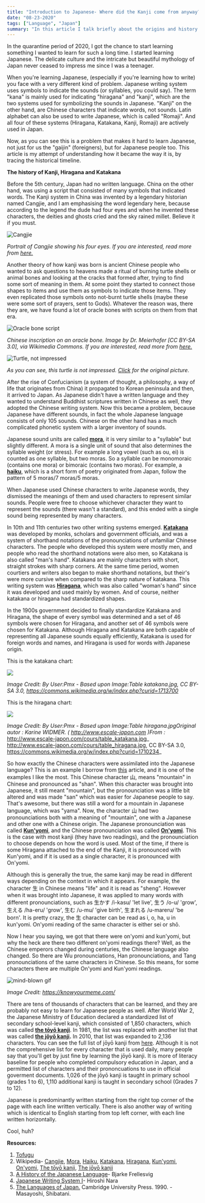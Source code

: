 ```yaml
---
title: "Introduction to Japanese- Where did the Kanji come from anyway?"
date: "08-23-2020"
tags: ["Language", "Japan"]
summary: "In this article I talk briefly about the origins and history of Japanese kana (hiragana, katakana) and kanji."
---
```


In the quarantine period of 2020, I got the chance to start learning something I wanted to learn for such a long time. I started learning Japanese. The delicate culture and the intricate but beautiful mythology of Japan never ceased to impress me since I was a teenager.

When you're learning Japanese, (especially if you're learning how to write) you face with a very different kind of problem. Japanese writing system uses symbols to indicate the sounds (or syllables, you could say). The term "kana" is mainly used for indicating "hiragana" and "kanji", which are the two systems used for symbolizing the sounds in Japanese. "Kanji" on the other hand, are Chinese characters that indicate words, not sounds. Latin alphabet can also be used to write Japanese, which is called "Romaji". And all four of these systems (Hiragana, Katakana, Kanji, Romaji) are actively used in Japan.

Now, as you can see this is a problem that makes it hard to learn Japanese, not just for us the "gaijin" (foreigners), but for Japanese people too. This article is my attempt of understanding how it became the way it is, by tracing the historical timeline.

**The history of Kanji, Hiragana and Katakana**

Before the 5th century, Japan had no written language. China on the other hand, was using a script that consisted of many symbols that indicated words. The Kanji system in China was invented by a legendary historian named Cangjie, and I am emphasising the word legendary here, because according to the legend the dude had four eyes and when he invented these characters, the deities and ghosts cried and the sky rained millet. Believe it if you must.

![Cangjie](../images/blog/japanese-introduction/Cangjie2.jpg)

_Portrait of Cangjie showing his four eyes. If you are interested, read more from [here.](https://en.wikipedia.org/wiki/Cangjie)_

Another theory of how kanji was born is ancient Chinese people who wanted to ask questions to heavens made a ritual of burning turtle shells or animal bones and looking at the cracks that formed after, trying to find some sort of meaning in them. At some point they started to connect those shapes to items and use them as symbols to indicate those items. They even replicated those symbols onto not-burnt turtle shells (maybe these were some sort of prayers, sent to Gods). Whatever the reason was, there they are, we have found a lot of oracle bones with scripts on them from that era.

![Oracle bone script](../images/blog/japanese-introduction/university_of_pittsburgh_japan_module_chinese_inscription_on_an_oracle_bone.jpg)

_Chinese inscription on an oracle bone. Image by Dr. Meierhofer [CC BY-SA 3.0], via Wikimedia Commons. If you are interested, read more from [here.](https://en.wikipedia.org/wiki/Oracle_bone_script)_

![Turtle, not impressed](../images/blog/japanese-introduction/turtle.jpg)

_As you can see, this turtle is not impressed. [Click](https://unsplash.com/photos/L-2p8fapOA8) for the original picture._

After the rise of Confucianism (a system of thought, a philosophy, a way of life that originates from China) it propagated to Korean peninsula and then, it arrived to Japan. As Japanese didn't have a written language and they wanted to understand Buddhist scriptures written in Chinese as well, they adopted the Chinese writing system. Now this became a problem, because Japanese have different sounds, in fact the whole Japanese language consists of only 105 sounds. Chinese on the other hand has a much complicated phonetic system with a larger inventory of sounds.

Japanese sound units are called **[mora](<https://en.wikipedia.org/wiki/Mora_(linguistics)>)**, it is very similar to a "syllable" but slightly different. A mora is a single unit of sound that also determines the syllable weight (or stress). For example a long vowel (such as ou, ei) is counted as one syllable, but two moras. So a syllable can be monomoraic (contains one mora) or bimoraic (contains two moras). For example, a **[haiku](https://en.wikipedia.org/wiki/Haiku)**, which is a short form of poetry originated from Japan, follow the pattern of 5 moras/7 moras/5 moras.

When Japanese used Chinese characters to write Japanese words, they dismissed the meanings of them and used characters to represent similar sounds. People were free to choose whichever character they want to represent the sounds (there wasn't a standard), and this ended with a single sound being represented by many characters.

In 10th and 11th centuries two other writing systems emerged.
**[Katakana](https://en.wikipedia.org/wiki/Katakana)** was developed by monks, scholars and government officials, and was a system of shorthand notations of the pronounciations of unfamiliar Chinese characters. The people who developed this system were mostly men, and people who read the shorthand notations were also men, so Katakana is also called "man's hand". Katakana are mainly characters with short, straight strokes with sharp corners. At the same time period, women courtiers and writers also began to make shorthand notations, but their's were more cursive when compared to the sharp nature of katakana. This writing system was **[Hiragana](https://en.wikipedia.org/wiki/Hiragana)**, which was also called "woman's hand" since it was developed and used mainly by women. And of course, neither katakana or hiragana had standardized shapes.

In the 1900s government decided to finally standardize Katakana and Hiragana, the shape of every symbol was determined and a set of 46 symbols were chosen for Hiragana, and another set of 46 symbols were chosen for Katakana. Although Hiragana and Katakana are both capable of representing all Japanese sounds equally efficiently, Katakana is used for foreign words and names, and Hiragana is used for words with Japanese origin.

This is the katakana chart:

![](../images/blog/japanese-introduction/2560px-Table_katakana.svg.png)

_Image Credit: By User:Pmx - Based upon Image:Table katakana.jpg, CC BY-SA 3.0, https://commons.wikimedia.org/w/index.php?curid=1713700_

This is the hiragana chart:

![](../images/blog/japanese-introduction/2560px-Table_hiragana.svg.png)

_Image Credit: By User:Pmx - Based upon Image:Table hiragana.jpgOriginal autor : Karine WIDMER. ( http://www.escale-japon.com )From :_ http://www.escale-japon.com/cours/table_katakana.jpg_ http://www.escale-japon.com/cours/table_hiragana.jpg, CC BY-SA 3.0, https://commons.wikimedia.org/w/index.php?curid=1710234_

So how exactly the Chinese characters were assimilated into the Japanese language? This is an example I borrow from [this](https://www.japanpitt.pitt.edu/essays-and-articles/language/japanese-writing-system-i) article, and it is one of the examples I like the most. This Chinese character 山, means "mountain" in Chinese and pronounced as "shan". When this character was brought into Japanese, it still meant "mountain", but the pronounciation was a little bit altered and was made "san" which was easier for Japanese people to say. That's awesome, but there was still a word for a mountain in Japanese language, which was "yama". Now, the character 山 had two pronounciations both with a meaning of "mountain", one with a Japanese and other one with a Chinese origin. The Japanese pronounciation was called **[Kun'yomi](<https://en.wikipedia.org/wiki/Kanji#Kun'yomi_(native_reading)>)**, and the Chinese pronounciation was called **[On'yomi](<https://en.wikipedia.org/wiki/Kanji#On'yomi_(Sino-Japanese_reading)>)**. This is the case with most kanji (they have two readings), and the pronounciation to choose depends on how the word is used. Most of the time, if there is some Hiragana attached to the end of the Kanji, it is pronounced with Kun'yomi, and if it is used as a single character, it is pronounced with On'yomi.

Although this is generally the true, the same kanji may be read in different ways depending on the context in which it appears. For example, the character 生 in Chinese means "life" and it is read as "sheng". However when it was brought into Japanese, it was applied to many words with different pronounciations, such as 生かす /i-kasu/ 'let live', 生う /o-u/ 'grow', 生える /ha-eru/ 'grow', 生む /u-mu/ 'give birth', 生まれる /u-mareru/ 'be born'. It is pretty crazy, the 生 character can be read as i, o, ha, u in kun'yomi. On'yomi reading of the same character is either sei or shō.

Now I hear you saying, we got that there were on'yomi and kun'yomi, but why the heck are there two different on'yomi readings there? Well, as the Chinese emperors changed during centuries, the Chinese language also changed. So there are Wu pronounciations, Han pronounciations, and Tang pronounciations of the same characters in Chinese. So this means, for some characters there are multiple On'yomi and Kun'yomi readings.

![mind-blown gif](../images/blog/japanese-introduction/776.gif)

_Image Credit: https://knowyourmeme.com/_

There are tens of thousands of characters that can be learned, and they are probably not easy to learn for Japanese people as well. After World War 2, the Japanese Ministry of Education declared a standardized list of secondary school-level kanji, which consisted of 1,850 characters, which was called **[the tōyō kanji](https://en.wikipedia.org/wiki/T%C5%8Dy%C5%8D_kanji)**. In 1981, the list was replaced with another list that was called **[the jōyō kanji](https://en.wikipedia.org/wiki/J%C5%8Dy%C5%8D_kanji).** In 2010, that list was expanded to 2,136 characters. You can see the full list of jōyō kanji from [here](https://en.wikipedia.org/wiki/List_of_j%C5%8Dy%C5%8D_kanji). Although it is not the comprehensive list for every character that is used daily, many people say that you'll get by just fine by learning the jōyō kanji. It is more of literacy baseline for people who completed compulsory education in Japan, and a permitted list of characters and their prononcuations to use in official goverment documents. 1,026 of the jōyō kanji is taught in primary school (grades 1 to 6), 1,110 additional kanji is taught in secondary school (Grades 7 to 12).

Japanese is predominantly written starting from the right top corner of the page with each line written vertically. There is also another way of writing which is identical to English starting from top left corner, with each line written horizontally.

Cool, huh?

**Resources:**

1. [Tofugu](https://www.tofugu.com/)
2. Wikipedia- [Cangjie](https://en.wikipedia.org/wiki/Cangjie), [Mora](<https://en.wikipedia.org/wiki/Mora_(linguistics)>), [Haiku](https://en.wikipedia.org/wiki/Haiku), [Katakana](https://en.wikipedia.org/wiki/Katakana), [Hiragana](https://en.wikipedia.org/wiki/Hiragana), [Kun'yomi](<https://en.wikipedia.org/wiki/Kanji#Kun'yomi_(native_reading)>), [On'yomi](<https://en.wikipedia.org/wiki/Kanji#On'yomi_(Sino-Japanese_reading)>), [The tōyō kanji](https://en.wikipedia.org/wiki/T%C5%8Dy%C5%8D_kanji), [The jōyō kanji](https://en.wikipedia.org/wiki/J%C5%8Dy%C5%8D_kanji)
3. [A History of the Japanese Language](https://www.goodreads.com/book/show/7204987-a-history-of-the-japanese-language)- Bjarke Frellesvig
4. [Japanese Writing System I](https://www.japanpitt.pitt.edu/essays-and-articles/language/japanese-writing-system-i)- Hiroshi Nara
5. [The Languages of Japan.](https://www.goodreads.com/book/show/906912.The_Languages_of_Japan) Cambridge University Press. 1990. - Masayoshi, Shibatani.
